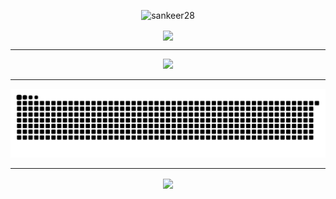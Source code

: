 

<p align="center"> <img src="https://komarev.com/ghpvc/?username=sankeer28&label=Profile%20views&color=lightgrey&style=for-the-badge&label=PROFILE+VIEWS" alt="sankeer28" /> </p>

<meta name="google-site-verification" content="I0I3xj2yNnKMDNCW7vMHH_msME4KgTK5tAyx-msz7AI" />
<p align="center">
</p>

<!--- gif
<div style="display: flex; justify-content: space-between;">
    <img src="https://giffiles.alphacoders.com/180/1808.gif" alt="Image 1" >
</div>
--->

<!--- themes 
[just](https://github.com/anuraghazra/github-readme-stats/blob/master/themes/README.md) --->
<div align="center">
         <a href="https://github.com/sankeer28">
          <img  align="center" src="https://pixel-profile.vercel.app/api/github-stats?username=sankeer28&screen_effect=false&theme=road_trip&pixelate_avatar=false&hide=rank&include_all_commits=true" />
        </a>
        <a href="https://github.com/sankeer28">
        </a>
        <br>
        <!--- <img src="https://github-readme-stats.vercel.app/api?username=sankeer-28&show_icons=true&theme=gotham" />--->
<!--text jokes- <img src="https://readme-jokes.vercel.app/api?hideBorder&theme=cobalt&qColor=%23944bcc&aColor=%23bbdb51" alt="Jokes Card" />--->



<!--  ![Current UTC time](https://jojoee.jojoee.com/api/utcnowgif?utcnowhideBorder&theme=cobalt&qColor=%23944bcc&aColor=%23bbdb51)-->
<!--matrix--  <img src="https://user-images.githubusercontent.com/40064496/120735130-6c9e2300-c4c0-11eb-8346-94429163466a.gif">--->
 
</div>

<hr>

<p align="center">
  <a href="https://github.com/sankeer28">
    <img src="https://skillicons.dev/icons?i=c,vim,html,css,arch,python,js,arduino,bash,discordjs,electron,elixir,emacs,figma,git,github,latex,ps,powershell,vscode,windows,ubuntu,linux,haskell,rust,pycharm,ai,bots,blender,npm" />
  </a>
</p>
<hr>
<p align="center"><img src="https://raw.githubusercontent.com/sankeer28/sankeer28/manual-run-output/docker/github-contribution-grid-snake-dark.svg" ></p>

<hr>


<div align="center">
         <a href="https://github.com/sankeer28">
          <img height=200 align="center" src="https://github-profile-trophy.vercel.app/?username=sankeer28&theme=nord&no-bg=true" />
        </a>
</div>






